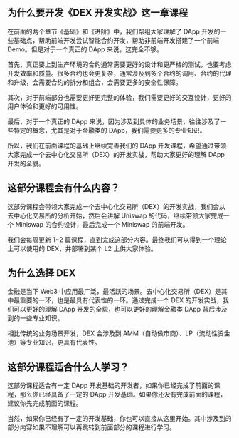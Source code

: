 ## 为什么要开发《DEX 开发实战》这一章课程

在前面的两个章节《基础》和《进阶》中，我们帮组大家理解了 DApp 开发的一些基础点，帮助前端开发尝试智能合约开发，帮助非前端开发搭建了一个前端 Demo。但是对于一个真正的 DApp 来说，这完全不够。

首先，真正要上到生产环境的合约通常需要更好的设计和更严格的测试，也要考虑开发效率和质量。很多合约也会更复杂，通常涉及到多个合约的调用、合约的代理和升级，会需要合约的拆分和组合，会需要更多的安全性保障。

其次，对于前端部分也需要更好更完整的体验，我们需要更好的交互设计，更好的用户体验和更好的可用性。

最后，对于一个真正的 DApp 来说，因为涉及到具体的业务场景，往往涉及了一些特定的概念，尤其是对于金融类的 DApp，我们需要更多的专业知识。

所以，我们在前面课程的基础上继续完善我们的 DApp 开发课程，希望通过带领大家完成一个去中心化交易所（DEX）的开发实战，帮助大家更好的理解 DApp 开发的全貌。

## 这部分课程会有什么内容？

这部分课程会带领大家完成一个去中心化交易所（DEX）的开发实战，我们会从去中心化交易所的分析开始，然后会讲解 Uniswap 的代码，继续带领大家完成一个 Miniswap 的合约设计，最后完成一个 Miniswap 的前端开发。

我们会每周更新 1~2 篇课程，直到完成这部分内容。最终我们可以得到一个理论上可以使用的 DEX，并部署到某个 L2 上供大家体验。

## 为什么选择 DEX

金融是当下 Web3 中应用最广泛，最活跃的场景。去中心化交易所（DEX）是其中最重要的一环，也是最具有代表性的一环。通过完成一个 DEX 的开发实战，我们可以更好的理解 DApp 开发的全貌，也可以更好的理解金融类 DApp 背后涉及到的一些专业知识。

相比传统的业务场景开发，DEX 会涉及到 AMM（自动做市商）、LP（流动性资金池）等专业知识，更具有代表性。

## 这部分课程适合什么人学习？

这部分课程适合有一定 DApp 开发基础的开发者，如果你已经完成了前面的课程，那么你已经具备了一定的 DApp 开发基础。如果你还没有完成前面的课程，建议你先完成前面的课程。

当然，如果你已经有了一定的开发基础，你也可以直接从这里开始。其中涉及到的部分内容如果不理解可以再跳转到前面部分的课程进行学习。
